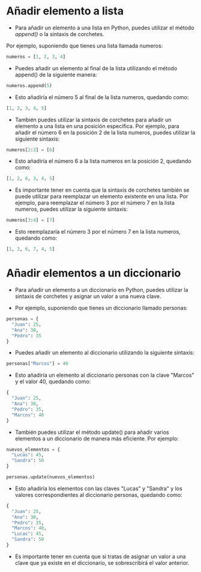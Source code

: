 # Añadir elemento a lista
- Para añadir un elemento a una lista en Python, puedes utilizar el método *append()* o la sintaxis de corchetes.

Por ejemplo, suponiendo que tienes una lista llamada numeros:

```python
numeros = [1, 2, 3, 4]
```
- Puedes añadir un elemento al final de la lista utilizando el método append() de la siguiente manera:

```python
numeros.append(5)
```
- Esto añadiría el número 5 al final de la lista numeros, quedando como:

```python
[1, 2, 3, 4, 5]
```

- También puedes utilizar la sintaxis de corchetes para añadir un elemento a una lista en una posición específica. Por ejemplo, para añadir el número 6 en la posición 2 de la lista numeros, puedes utilizar la siguiente sintaxis:

```python
numeros[2:2] = [6]
```
- Esto añadiría el número 6 a la lista numeros en la posición 2, quedando como:

```python
[1, 2, 6, 3, 4, 5]
```

- Es importante tener en cuenta que la sintaxis de corchetes también se puede utilizar para reemplazar un elemento existente en una lista. Por ejemplo, para reemplazar el número 3 por el número 7 en la lista numeros, puedes utilizar la siguiente sintaxis:

```python
numeros[3:4] = [7]
```
- Esto reemplazaría el número 3 por el número 7 en la lista numeros, quedando como:

```python
[1, 2, 6, 7, 4, 5]
```

# Añadir elementos a un diccionario

- Para añadir un elemento a un diccionario en Python, puedes utilizar la sintaxis de corchetes y asignar un valor a una nueva clave.

- Por ejemplo, suponiendo que tienes un diccionario llamado personas:

```python
personas = {
  "Juan": 25,
  "Ana": 30,
  "Pedro": 35
}
```
- Puedes añadir un elemento al diccionario utilizando la siguiente sintaxis:

```python
personas["Marcos"] = 40
```

- Esto añadiría un elemento al diccionario personas con la clave "Marcos" y el valor 40, quedando como:

```python
{
  "Juan": 25,
  "Ana": 30,
  "Pedro": 35,
  "Marcos": 40
}
```

- También puedes utilizar el método update() para añadir varios elementos a un diccionario de manera más eficiente. Por ejemplo:

```python
nuevos_elementos = {
  "Lucas": 45,
  "Sandra": 50
}

personas.update(nuevos_elementos)
```

- Esto añadiría los elementos con las claves "Lucas" y "Sandra" y los valores correspondientes al diccionario personas, quedando como:

```python
{
  "Juan": 25,
  "Ana": 30,
  "Pedro": 35,
  "Marcos": 40,
  "Lucas": 45,
  "Sandra": 50
}
```
- Es importante tener en cuenta que si tratas de asignar un valor a una clave que ya existe en el diccionario, se sobrescribirá el valor anterior.
